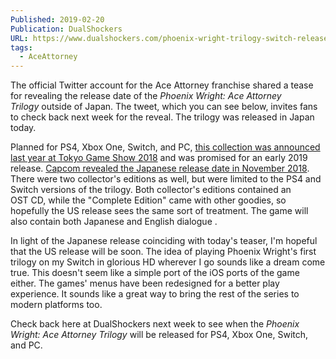 ```yaml
---
Published: 2019-02-20
Publication: DualShockers
URL: https://www.dualshockers.com/phoenix-wright-trilogy-switch-release-teased/
tags:
  - AceAttorney
---
```

The official Twitter account for the Ace Attorney franchise shared a tease for revealing the release date of the _Phoenix Wright: Ace Attorney Trilogy_ outside of Japan. The tweet, which you can see below, invites fans to check back next week for the reveal. The trilogy was released in Japan today.

Planned for PS4, Xbox One, Switch, and PC, [this collection was announced last year at Tokyo Game Show 2018](https://www.dualshockers.com/ace-attorney-123-modern-platforms-trailer/) and was promised for an early 2019 release. [Capcom revealed the Japanese release date in November 2018](https://www.dualshockers.com/phoenix-wright-ace-attorney-trilogy-japan-release-date-limited-edition/). There were two collector's editions as well, but were limited to the PS4 and Switch versions of the trilogy. Both collector's editions contained an OST CD, while the "Complete Edition" came with other goodies, so hopefully the US release sees the same sort of treatment. The game will also contain both Japanese and English dialogue .

In light of the Japanese release coinciding with today's teaser, I'm hopeful that the US release will be soon. The idea of playing Phoenix Wright's first trilogy on my Switch in glorious HD wherever I go sounds like a dream come true. This doesn't seem like a simple port of the iOS ports of the game either. The games' menus have been redesigned for a better play experience. It sounds like a great way to bring the rest of the series to modern platforms too.

Check back here at DualShockers next week to see when the _Phoenix Wright: Ace Attorney Trilogy_ will be released for PS4, Xbox One, Switch, and PC.